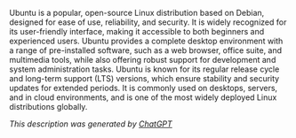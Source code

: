 Ubuntu is a popular, open-source Linux distribution based on Debian, designed for ease of use, reliability, and security. It is widely recognized for its user-friendly interface, making it accessible to both beginners and experienced users. Ubuntu provides a complete desktop environment with a range of pre-installed software, such as a web browser, office suite, and multimedia tools, while also offering robust support for development and system administration tasks. Ubuntu is known for its regular release cycle and long-term support (LTS) versions, which ensure stability and security updates for extended periods. It is commonly used on desktops, servers, and in cloud environments, and is one of the most widely deployed Linux distributions globally.

*This description was generated by [ChatGPT](https://chatgpt.com/)*